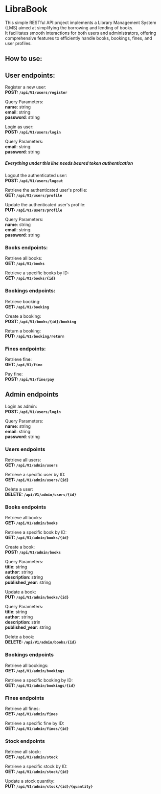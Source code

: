 # LibraBook

This simple RESTful API project implements a Library Management System (LMS) aimed at simplifying the borrowing and lending of books.<br/>
It facilitates smooth interactions for both users and administrators, offering comprehensive features to efficiently handle books, bookings, fines, and user profiles.<br/> 

## How to use:

## User endpoints:

Register a new user:<br/> 
**POST: ```/api/V1/users/register```**

Query Parameters:<br/> 
**name**: string<br/>
**email**: string<br/>
**password**: string

Login as user:<br/> 
**POST: ```/api/V1/users/login```**

Query Parameters:<br/> 
**email**: string<br/>
**password**: string

##### Everything under this line needs beared token authentication

Logout the authenticated user:<br/> 
**POST: ```/api/V1/users/logout```**

Retrieve the authenticated user's profile:<br/> 
**GET: ```/api/V1/users/profile```**

Update the authenticated user's profile:<br/> 
**PUT: ```/api/V1/users/profile```**

Query Parameters:<br/>
**name**: string<br/>
**email**: string<br/>
**password**: string

### Books endpoints:

Retrieve all books:<br/> 
**GET: ```/api/V1/books```**

Retrieve a specific books by ID:<br/> 
**GET: ```/api/V1/books/{id}```**

### Bookings endpoints:

Retrieve booking:<br/> 
**GET: ```/api/V1/booking```**

Create a booking:<br/> 
**POST: ```/api/V1/books/{id}/booking```**

Return a booking:<br/> 
**PUT: ```/api/V1/booking/return```**

### Fines endpoints:

Retrieve fine:<br/> 
**GET: ```/api/V1/fine```**

Pay fine:<br/> 
**POST: ```/api/V1/fine/pay```**

## Admin endpoints

Login as admin:<br/> 
**POST: ```/api/V1/users/login```**

Query Parameters:<br/> 
**name**: string<br/>
**email**: string<br/>
**password**: string

### Users endpoints

Retrieve all users:<br/> 
**GET: ```/api/V1/admin/users```**

Retrieve a specific user by ID:<br/> 
**GET: ```/api/V1/admin/users/{id}```**

Delete a user:<br/> 
**DELETE: ```/api/V1/admin/users/{id}```**

### Books endpoints

Retrieve all books:<br/> 
**GET: ```/api/V1/admin/books```**

Retrieve a specific book by ID:<br/> 
**GET: ```/api/V1/admin/books/{id}```**

Create a book:<br/> 
**POST: ```/api/V1/admin/books```**

Query Parameters:<br/>
**title**: string<br/>
**author**: string<br/>
**description**: string<br/>
**published_year**: string

Update a book:<br/> 
**PUT: ```/api/V1/admin/books/{id}```**

Query Parameters:<br/>
**title**: string<br/>
**author**: string<br/>
**description**: strin<br/>
**published_year**: string

Delete a book:<br/> 
**DELETE: ```/api/V1/admin/books/{id}```**

### Bookings endpoints

Retrieve all bookings:<br/> 
**GET: ```/api/V1/admin/bookings```**

Retrieve a specific booking by ID:<br/> 
**GET: ```/api/V1/admin/bookings/{id}```**

### Fines endpoints

Retrieve all fines:<br/> 
**GET: ```/api/V1/admin/fines```**

Retrieve a specific fine by ID:<br/> 
**GET: ```/api/V1/admin/fines/{id}```**

### Stock endpoints

Retrieve all stock:<br/> 
**GET: ```/api/V1/admin/stock```**

Retrieve a specific stock by ID:<br/> 
**GET: ```/api/V1/admin/stock/{id}```**

Update a stock quantity:<br/> 
**PUT: ```/api/V1/admin/stock/{id}/{quantity}```**
